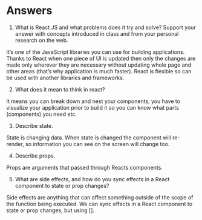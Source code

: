 # Answers

1. What is React JS and what problems does it try and solve? Support your answer with concepts introduced in class and from your personal research on the web.

It’s  one of the JavaScript libraries you can use for building applications. Thanks to React when one piece of UI is updated then only the changes are made only wherever they are necessary without updating whole page and other areas (that’s why application is much faster). React is flexible so can be used with another libraries and frameworks. 


2. What does it mean to think in react?

It means you can break down and nest your components, you have to visualize your application prior to build it so you can know what parts (components)  you need etc.


3. Describe state.

State is changing data. When state is changed the component will re-render, so information you can see on the screen will change too.


4. Describe props.

Props are arguments that passed through Reacts components.


5. What are side effects, and how do you sync effects in a React component to state or prop changes?

Side effects are anything that can affect something outside of the scope of the function being executed.
We can sync effects in a React component to state or prop changes, but using [].

